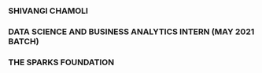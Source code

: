 ### SHIVANGI CHAMOLI
### DATA SCIENCE AND BUSINESS ANALYTICS INTERN (MAY 2021 BATCH)
### THE SPARKS FOUNDATION

